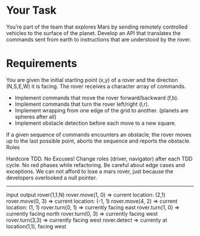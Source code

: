 # Your Task

You’re part of the team that explores Mars by sending remotely controlled vehicles to the surface of the planet. Develop an API that translates the commands sent from earth to instructions that are understood by the rover.

# Requirements

You are given the initial starting point (x,y) of a rover and the direction (N,S,E,W) it is facing.
The rover receives a character array of commands.

- Implement commands that move the rover forward/backward (f,b).
- Implement commands that turn the rover left/right (l,r).
- Implement wrapping from one edge of the grid to another. (planets are spheres after all)
- Implement obstacle detection before each move to a new square.

If a given sequence of commands encounters an obstacle, the rover moves up to the last possible point, aborts the sequence and reports the obstacle.
Rules

Hardcore TDD. No Excuses!
Change roles (driver, navigator) after each TDD cycle.
No red phases while refactoring.
Be careful about edge cases and exceptions. We can not afford to lose a mars rover, just because the developers overlooked a null pointer.

---

input output
rover(1,1,N)
rover.move(1, 0) => current location: (2,1)
rover.move(0, 3) => current location: (-1, 1)
rover.move(4, 2) => current location: (1, 1)
rover.turn(0, 1) => currently facing east
rover.turn(1, 0) => currently facing north
rover.turn(0, 3) => currently facing west
rover.turn(3,3) => currently facing west
rover.detect => currenty at location(1,1), facing west
